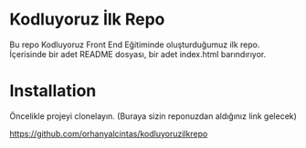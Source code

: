# Kodluyoruz İlk Repo
Bu repo Kodluyoruz Front End Eğitiminde oluşturduğumuz ilk repo. İçerisinde bir adet README dosyası, bir adet index.html barındırıyor.
# Installation
Öncelikle projeyi clonelayın. (Buraya sizin reponuzdan aldığınız link gelecek)

https://github.com/orhanyalcintas/kodluyoruzilkrepo

